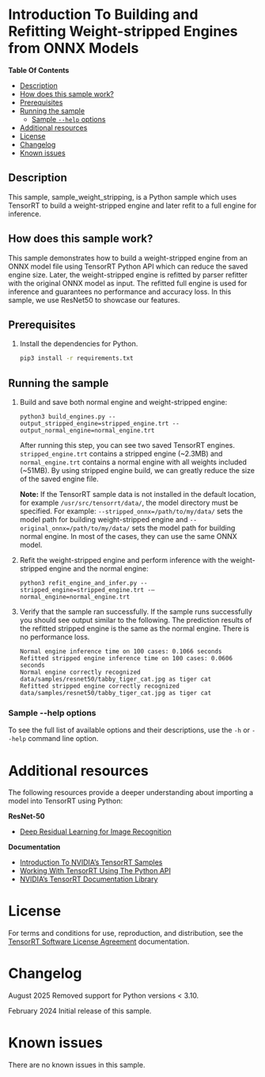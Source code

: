 # Introduction To Building and Refitting Weight-stripped Engines from ONNX Models


**Table Of Contents**
- [Description](#description)
- [How does this sample work?](#how-does-this-sample-work)
- [Prerequisites](#prerequisites)
- [Running the sample](#running-the-sample)
	* [Sample `--help` options](#sample-help-options)
- [Additional resources](#additional-resources)
- [License](#license)
- [Changelog](#changelog)
- [Known issues](#known-issues)

## Description

This sample, sample_weight_stripping, is a Python sample which uses TensorRT to build a weight-stripped engine and later refit to a full engine for inference.

## How does this sample work?

This sample demonstrates how to build a weight-stripped engine from an ONNX model file using TensorRT Python API which can reduce the saved engine size. Later, the weight-stripped engine is refitted by parser refitter with the original ONNX model as input. The refitted full engine is used for inference and guarantees no performance and accuracy loss. In this sample, we use ResNet50 to showcase our features.

## Prerequisites

1. Install the dependencies for Python.

	```bash
	pip3 install -r requirements.txt
	```

## Running the sample

1.  Build and save both normal engine and weight-stripped engine:

	```
	python3 build_engines.py --output_stripped_engine=stripped_engine.trt --output_normal_engine=normal_engine.trt
	```

	After running this step, you can see two saved TensorRT engines. `stripped_engine.trt` contains a stripped engine (~2.3MB) and `normal_engine.trt` contains a normal engine with all weights included (~51MB). By using stripped engine build, we can greatly reduce the size of the saved engine file.


	**Note:** If the TensorRT sample data is not installed in the default location, for example `/usr/src/tensorrt/data/`, the model directory must be specified. For example: `--stripped_onnx=/path/to/my/data/` sets the model path for building weight-stripped engine and `--original_onnx=/path/to/my/data/` sets the model path for building normal engine. In most of the cases, they can use the same ONNX model.

2.  Refit the weight-stripped engine and perform inference with the weight-stripped engine and the normal engine:
	```
	python3 refit_engine_and_infer.py --stripped_engine=stripped_engine.trt -–normal_engine=normal_engine.trt
	```
3.  Verify that the sample ran successfully. If the sample runs successfully you should see output similar to the following. The prediction results of the refitted stripped engine is the same as the normal engine. There is no performance loss.
	```
	Normal engine inference time on 100 cases: 0.1066 seconds
	Refitted stripped engine inference time on 100 cases: 0.0606 seconds
	Normal engine correctly recognized data/samples/resnet50/tabby_tiger_cat.jpg as tiger cat
	Refitted stripped engine correctly recognized data/samples/resnet50/tabby_tiger_cat.jpg as tiger cat
	```
### Sample --help options

To see the full list of available options and their descriptions, use the `-h` or `--help` command line option.

# Additional resources

The following resources provide a deeper understanding about importing a model into TensorRT using Python:

**ResNet-50**
- [Deep Residual Learning for Image Recognition](https://arxiv.org/pdf/1512.03385.pdf)

**Documentation**
- [Introduction To NVIDIA’s TensorRT Samples](https://docs.nvidia.com/deeplearning/sdk/tensorrt-sample-support-guide/index.html#samples)
- [Working With TensorRT Using The Python API](https://docs.nvidia.com/deeplearning/sdk/tensorrt-developer-guide/index.html#python_topics)
- [NVIDIA’s TensorRT Documentation Library](https://docs.nvidia.com/deeplearning/sdk/tensorrt-archived/index.html)

# License

For terms and conditions for use, reproduction, and distribution, see the [TensorRT Software License Agreement](https://docs.nvidia.com/deeplearning/sdk/tensorrt-sla/index.html) documentation.

# Changelog

August 2025
Removed support for Python versions < 3.10.

February 2024
Initial release of this sample.

# Known issues

There are no known issues in this sample.
